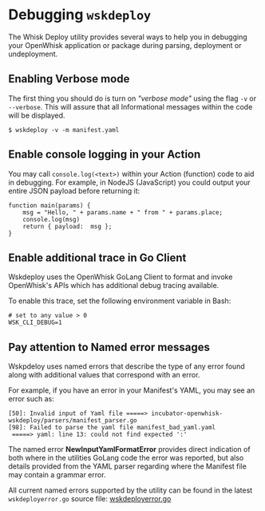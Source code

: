 <!--
#
# Licensed to the Apache Software Foundation (ASF) under one or more
# contributor license agreements.  See the NOTICE file distributed with
# this work for additional information regarding copyright ownership.
# The ASF licenses this file to You under the Apache License, Version 2.0
# (the "License"); you may not use this file except in compliance with
# the License.  You may obtain a copy of the License at
#
#     http://www.apache.org/licenses/LICENSE-2.0
#
# Unless required by applicable law or agreed to in writing, software
# distributed under the License is distributed on an "AS IS" BASIS,
# WITHOUT WARRANTIES OR CONDITIONS OF ANY KIND, either express or implied.
# See the License for the specific language governing permissions and
# limitations under the License.
#
-->

# Debugging ```wskdeploy```

The Whisk Deploy utility provides several ways to help you in debugging your OpenWhisk application or package during parsing, deployment or undeployment.

## Enabling Verbose mode

The first thing you should do is turn on _"verbose mode"_ using the flag ```-v``` or ```--verbose```.  This will assure that all Informational messages within the code will be displayed.

```
$ wskdeploy -v -m manifest.yaml
```

## Enable console logging in your Action

You may call ```console.log(<text>)``` within your Action (function) code to aid in debugging.  For example, in NodeJS (JavaScript) you could output your entire JSON payload before returning it:
```
function main(params) {
    msg = "Hello, " + params.name + " from " + params.place;
    console.log(msg)
    return { payload:  msg };
}
```

## Enable additional trace in Go Client

Wskdeploy uses the OpenWhisk GoLang Client to format and invoke OpenWhisk's APIs which has additional debug tracing available.

To enable this trace, set the following environment variable in Bash:

```
# set to any value > 0
WSK_CLI_DEBUG=1
```

## Pay attention to Named error messages

Wskpdeloy uses named errors that describe the type of any error found along with additional values that correspond with an error.

For example, if you have an error in your Manifest's YAML, you may see an error such as:
```
[50]: Invalid input of Yaml file =====> incubator-openwhisk-wskdeploy/parsers/manifest_parser.go
[98]: Failed to parse the yaml file manifest_bad_yaml.yaml
 =====> yaml: line 13: could not find expected ':'
```

The named error **NewInputYamlFormatError** provides direct indication of both where in the utilities GoLang code the error was reported, but also details provided from the YAML parser regarding where the Manifest file may contain a grammar error.


All current named errors supported by the utility can be found in the latest ```wskdeployerror.go``` source file:
[wskdeployerror.go](https://github.com/apache/incubator-openwhisk-wskdeploy/blob/master/wskderrors/wskdeployerror.go)

